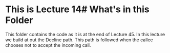 # This is Lecture 14# What's in this Folder

This folder contains the code as it is at the end of Lecture 45. In this lecture we build at out the Decline path. This path is
followed when the callee chooses not to accept the incoming call.
